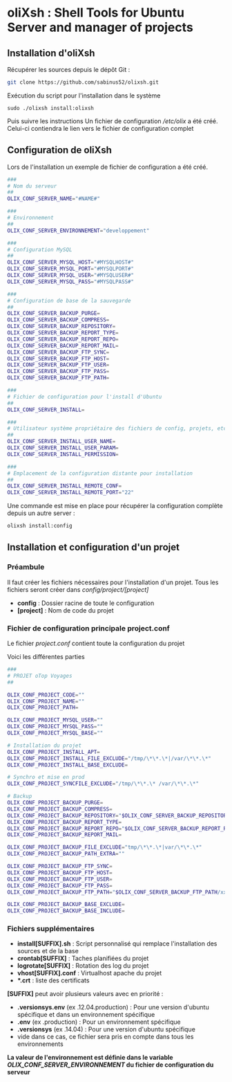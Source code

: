 oliXsh : Shell Tools for Ubuntu Server and manager of projects
==============================================================


Installation d'oliXsh
---------------------

Récupérer les sources depuis le dépôt Git :
``` bash
git clone https://github.com/sabinus52/olixsh.git
```

Exécution du script pour l'installation dans le système
```
sudo ./olixsh install:olixsh
```

Puis suivre les instructions
Un fichier de configuration */etc/olix* a été créé. Celui-ci contiendra le lien vers le fichier de configuration complet


Configuration de oliXsh
-----------------------

Lors de l'installation un exemple de fichier de configuration a été créé.

``` bash
###
# Nom du serveur
##
OLIX_CONF_SERVER_NAME="#NAME#"

###
# Environnement
##
OLIX_CONF_SERVER_ENVIRONNEMENT="developpement"

###
# Configuration MySQL
##
OLIX_CONF_SERVER_MYSQL_HOST="#MYSQLHOST#"
OLIX_CONF_SERVER_MYSQL_PORT="#MYSQLPORT#"
OLIX_CONF_SERVER_MYSQL_USER="#MYSQLUSER#"
OLIX_CONF_SERVER_MYSQL_PASS="#MYSQLPASS#"

###
# Configuration de base de la sauvegarde
##
OLIX_CONF_SERVER_BACKUP_PURGE=
OLIX_CONF_SERVER_BACKUP_COMPRESS=
OLIX_CONF_SERVER_BACKUP_REPOSITORY=
OLIX_CONF_SERVER_BACKUP_REPORT_TYPE=
OLIX_CONF_SERVER_BACKUP_REPORT_REPO=
OLIX_CONF_SERVER_BACKUP_REPORT_MAIL=
OLIX_CONF_SERVER_BACKUP_FTP_SYNC=
OLIX_CONF_SERVER_BACKUP_FTP_HOST=
OLIX_CONF_SERVER_BACKUP_FTP_USER=
OLIX_CONF_SERVER_BACKUP_FTP_PASS=
OLIX_CONF_SERVER_BACKUP_FTP_PATH=

###
# Fichier de configuration pour l'install d'Ubuntu
##
OLIX_CONF_SERVER_INSTALL=

###
# Utilisateur système propriétaire des fichiers de config, projets, etc
##
OLIX_CONF_SERVER_INSTALL_USER_NAME=
OLIX_CONF_SERVER_INSTALL_USER_PARAM=
OLIX_CONF_SERVER_INSTALL_PERMISSION=

###
# Emplacement de la configuration distante pour installation
##
OLIX_CONF_SERVER_INSTALL_REMOTE_CONF=
OLIX_CONF_SERVER_INSTALL_REMOTE_PORT="22"
```

Une commande est mise en place pour récupérer la configuration complète depuis un autre server :
``` bash
olixsh install:config
```


Installation et configuration d'un projet
-----------------------------------------

### Préambule

Il faut créer les fichiers nécessaires pour l'installation d'un projet.
Tous les fichiers seront créer dans *config/project/[project]*
* **config** : Dossier racine de toute le configuration
* **[project]** : Nom de code du projet

### Fichier de configuration principale project.conf

Le fichier *project.conf* contient toute la configuration du projet

Voici les différentes parties
``` bash
###
# PROJET oTop Voyages
##

OLIX_CONF_PROJECT_CODE=""
OLIX_CONF_PROJECT_NAME=""
OLIX_CONF_PROJECT_PATH=

OLIX_CONF_PROJECT_MYSQL_USER=""
OLIX_CONF_PROJECT_MYSQL_PASS=""
OLIX_CONF_PROJECT_MYSQL_BASE=""

# Installation du projet
OLIX_CONF_PROJECT_INSTALL_APT=
OLIX_CONF_PROJECT_INSTALL_FILE_EXCLUDE="/tmp/\*\*.\*|/var/\*\*.\*"
OLIX_CONF_PROJECT_INSTALL_BASE_EXCLUDE=

# Synchro et mise en prod
OLIX_CONF_PROJECT_SYNCFILE_EXCLUDE="/tmp/\*\*.\* /var/\*\*.\*"

# Backup
OLIX_CONF_PROJECT_BACKUP_PURGE=
OLIX_CONF_PROJECT_BACKUP_COMPRESS=
OLIX_CONF_PROJECT_BACKUP_REPOSITORY="$OLIX_CONF_SERVER_BACKUP_REPOSITORY/xxx"
OLIX_CONF_PROJECT_BACKUP_REPORT_TYPE=
OLIX_CONF_PROJECT_BACKUP_REPORT_REPO="$OLIX_CONF_SERVER_BACKUP_REPORT_REPO/xxx"
OLIX_CONF_PROJECT_BACKUP_REPORT_MAIL=

OLIX_CONF_PROJECT_BACKUP_FILE_EXCLUDE="tmp/\*\*.\*|var/\*\*.\*"
OLIX_CONF_PROJECT_BACKUP_PATH_EXTRA=""

OLIX_CONF_PROJECT_BACKUP_FTP_SYNC=
OLIX_CONF_PROJECT_BACKUP_FTP_HOST=
OLIX_CONF_PROJECT_BACKUP_FTP_USER=
OLIX_CONF_PROJECT_BACKUP_FTP_PASS=
OLIX_CONF_PROJECT_BACKUP_FTP_PATH="$OLIX_CONF_SERVER_BACKUP_FTP_PATH/xxx"

OLIX_CONF_PROJECT_BACKUP_BASE_EXCLUDE=
OLIX_CONF_PROJECT_BACKUP_BASE_INCLUDE=
```


### Fichiers supplémentaires

* **install[SUFFIX].sh** : Script personnalisé qui remplace l'installation des sources et de la base
* **crontab[SUFFIX]** : Taches planifiées du projet
* **logrotate[SUFFIX]** : Rotation des log du projet
* **vhost[SUFFIX].conf** : Virtualhost apache du projet
* __*.crt__ : liste des certificats

**[SUFFIX]** peut avoir plusieurs valeurs avec en priorité : 

* **.versionsys.env** (ex .12.04.production) : Pour une version d'ubuntu spécifique et dans un environnement spécifique
* **.env** (ex .production) : Pour  un environnement spécifique
* **.versionsys** (ex .14.04) : Pour une version d'ubuntu spécifique
* vide dans ce cas, ce fichier sera pris en compte dans tous les environnements

**La valeur de l'environnement est définie dans le variable _OLIX_CONF_SERVER_ENVIRONNEMENT_ du fichier de configuration du serveur**


